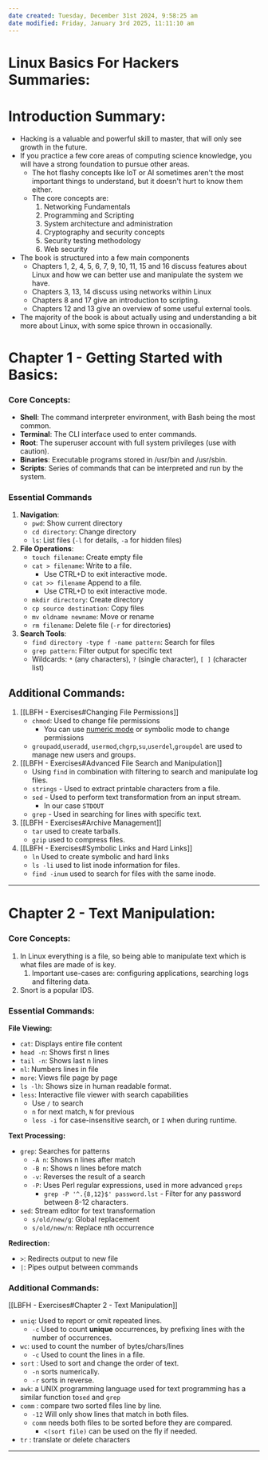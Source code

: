 ```yaml
---
date created: Tuesday, December 31st 2024, 9:58:25 am
date modified: Friday, January 3rd 2025, 11:11:10 am
---
```


# Linux Basics For Hackers Summaries:

# Introduction Summary:
- Hacking is a valuable and powerful skill to master, that will only see growth in the future.
- If you practice a few core areas of computing science knowledge, you will have a strong foundation to pursue other areas.
	- The hot flashy concepts like IoT or AI sometimes aren't the most important things to understand, but it doesn't hurt to know them either.
	- The core concepts are:
		1. Networking Fundamentals
		2. Programming and Scripting
		3. System architecture and administration
		4. Cryptography and security concepts
		5. Security testing methodology
		6. Web security
- The book is structured into a few main components
	- Chapters 1, 2, 4, 5, 6, 7, 9, 10, 11, 15 and 16 discuss features about Linux and how we can better use and manipulate the system we have.
	- Chapters 3, 13, 14 discuss using networks within Linux
	- Chapters 8 and 17 give an introduction to scripting.
	- Chapters 12 and 13 give an overview of some useful external tools.
- The majority of the book is about actually using and understanding a bit more about Linux, with some spice thrown in occasionally.

# Chapter 1 - Getting Started with Basics:

### Core Concepts:
- **Shell**: The command interpreter environment, with Bash being the most common.
- **Terminal**: The CLI interface used to enter commands.
- **Root**: The superuser account with full system privileges (use with caution).
- **Binaries**: Executable programs stored in /usr/bin and /usr/sbin.
- **Scripts**: Series of commands that can be interpreted and run by the system.

### Essential Commands
1. **Navigation**:
    - `pwd`: Show current directory
    - `cd directory`: Change directory
    - `ls`: List files (`-l` for details, `-a` for hidden files)
2. **File Operations**:
    - `touch filename`: Create empty file
    - `cat > filename`: Write to a file. 
	    - Use CTRL+D to exit interactive mode.
    - `cat >> filename` Append to a file. 
	    - Use CTRL+D to exit interactive mode.
    - `mkdir directory`: Create directory
    - `cp source destination`: Copy files
    - `mv oldname newname`: Move or rename
    - `rm filename`: Delete file (`-r` for directories)
3. **Search Tools**:
    - `find directory -type f -name pattern`: Search for files
    - `grep pattern`: Filter output for specific text
    - Wildcards: `*` (any characters), `?` (single character), `[ ]` (character list)

## Additional Commands:

1. [[LBFH - Exercises#Changing File Permissions]]
	- `chmod`: Used to change file permissions
		- You can use [numeric mode](https://chmodcommand.com) or symbolic mode to change permissions
	- `groupadd`,`useradd`, `usermod`,`chgrp`,`su`,`userdel`,`groupdel` are used to manage new users and groups.
2. [[LBFH - Exercises#Advanced File Search and Manipulation]]
	- Using `find` in combination with filtering to search and manipulate log files.
	- `strings` - Used to extract printable characters from a file.
	- `sed` - Used to perform text transformation from an input stream.
		- In our case `STDOUT`
	- `grep` - Used in searching for lines with specific text.
3. [[LBFH - Exercises#Archive Management]]
	- `tar` used to create tarballs.
	- `gzip` used to compress files.
4. [[LBFH - Exercises#Symbolic Links and Hard Links]]
	- `ln` Used to create symbolic and hard links
	- `ls -li` used to list inode information for files.
	- `find -inum` used to search for files with the same inode.

***

# Chapter 2 - Text Manipulation:

### Core Concepts:
1. In Linux everything is a file, so being able to manipulate text which is what files are made of is key.
	1. Important use-cases are: configuring applications, searching logs and filtering data.
2. Snort is a popular IDS.

### Essential Commands:

**File Viewing:**
- `cat`: Displays entire file content
- `head -n`: Shows first n lines
- `tail -n`: Shows last n lines
- `nl`: Numbers lines in file
- `more`: Views file page by page
- `ls -lh`: Shows size in human readable format.
- `less`: Interactive file viewer with search capabilities
    - Use `/` to search
    - `n` for next match, `N` for previous
    - `less -i` for case-insensitive search, or `I` when during runtime.

**Text Processing:**
- `grep`: Searches for patterns
    - `-A n`: Shows n lines after match
    - `-B n`: Shows n lines before match
    - `-v`: Reverses the result of a search
    - `-P`: Uses Perl regular expressions, used in more advanced `greps`
	    - `grep -P '^.{8,12}$' password.lst` - Filter for any password between 8-12 characters.
- `sed`: Stream editor for text transformation
    - `s/old/new/g`: Global replacement
    - `s/old/new/n`: Replace nth occurrence

**Redirection:**
- `>`: Redirects output to new file
- `|`: Pipes output between commands

### Additional Commands:

[[LBFH - Exercises#Chapter 2 - Text Manipulation]]
- `uniq`: Used to report or omit repeated lines.
	- `-c` Used to count **unique** occurrences, by prefixing lines with the number of occurrences.
- `wc`: used to count the number of bytes/chars/lines
	- `-c` Used to count the lines in a file.
- `sort` : Used to sort and change the order of text.
	- `-n` sorts numerically.
	- `-r` sorts in reverse.
- `awk`: a UNIX programming language used for text programming has a similar function to`sed` and `grep`
- `comm` : compare two sorted files line by line.
	- `-12` Will only show lines that match in both files.
	- `comm` needs both files to be sorted before they are compared.
		- `<(sort file)` can be used on the fly if needed.
- `tr` : translate or delete characters

*** 
